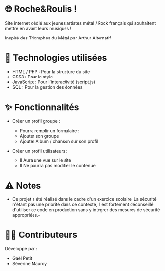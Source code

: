 # 🌐 Roche&Roulis !

Site internet dédié aux jeunes artistes métal / Rock français qui souhaitent mettre en avant leurs musiques !

Inspiré des Triomphes du Métal par Arthur Alternatif


# 🚀 Technologies utilisées

- HTML / PHP : Pour la structure du site
- CSS3  : Pour le style 
- JavaScript : Pour l'interactivité (script.js)
- SQL : Pour la gestion des données


# ✨ Fonctionnalités

- Créer un profil groupe : 
    - Pourra remplir un formulaire :
    - Ajouter son groupe
    - Ajouter Album / chanson sur son profil 


- Créer un profil utilisateurs :
    - Il Aura une vue sur le site
    - Il Ne pourra pas modifier le contenue 



# ⚠️ Notes 

- Ce projet a été réalisé dans le cadre d'un exercice scolaire. La sécurité n'étant pas une priorité dans ce contexte, il est fortement déconseillé d'utiliser ce code en production sans y intégrer des mesures de sécurité appropriées.- 


# 🧑‍💻 Contributeurs

Développé par :

- Gaël Petit
- Séverine Mauroy
